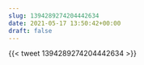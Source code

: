 ```yaml
---
slug: 1394289274204442634
date: 2021-05-17 13:50:42+00:00
draft: false
---
```


{{< tweet 1394289274204442634 >}}
